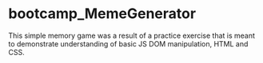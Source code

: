 # bootcamp_MemeGenerator
This simple memory game was a result of a practice exercise that is meant to demonstrate understanding of basic JS DOM manipulation, HTML and CSS.
